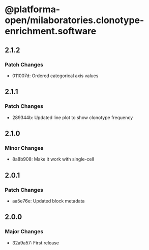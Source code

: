 # @platforma-open/milaboratories.clonotype-enrichment.software

## 2.1.2

### Patch Changes

- 011007d: Ordered categorical axis values

## 2.1.1

### Patch Changes

- 289344b: Updated line plot to show clonotype frequency

## 2.1.0

### Minor Changes

- 8a8b908: Make it work with single-cell

## 2.0.1

### Patch Changes

- aa5e76e: Updated block metadata

## 2.0.0

### Major Changes

- 32a9a57: First release
